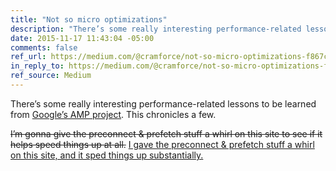 ```yaml
---
title: "Not so micro optimizations"
description: "There’s some really interesting performance-related lessons to be learned from the AMP project. This chronicles a few."
date: 2015-11-17 11:43:04 -05:00
comments: false
ref_url: https://medium.com/@cramforce/not-so-micro-optimizations-f867c47b832d
in_reply_to: https://medium.com/@cramforce/not-so-micro-optimizations-f867c47b832d
ref_source: Medium
---
```


There’s some really interesting performance-related lessons to be learned from [Google’s AMP project](https://www.ampproject.org). This chronicles a few.

<del datetime="2015-11-17T13:40:00">I’m gonna give the preconnect & prefetch stuff a whirl on this site to see if it helps speed things up at all.</del> <ins datetime="2015-11-17T13:40:00">I gave the preconnect & prefetch stuff a whirl on this site, and it sped things up substantially.</ins>